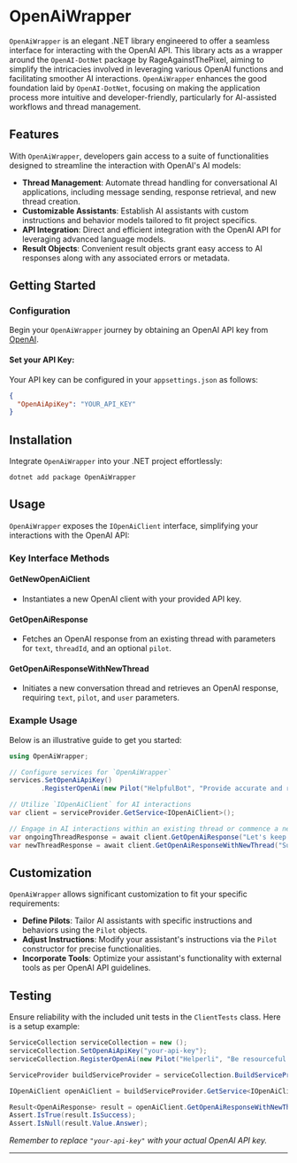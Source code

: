 # OpenAiWrapper

`OpenAiWrapper` is an elegant .NET library engineered to offer a seamless interface for interacting with the OpenAI API. This library acts as a wrapper around the `OpenAI-DotNet` package by RageAgainstThePixel, aiming to simplify the intricacies involved in leveraging various OpenAI functions and facilitating smoother AI interactions. `OpenAiWrapper` enhances the good foundation laid by `OpenAI-DotNet`, focusing on making the application process more intuitive and developer-friendly, particularly for AI-assisted workflows and thread management.

## Features

With `OpenAiWrapper`, developers gain access to a suite of functionalities designed to streamline the interaction with OpenAI's AI models:

- **Thread Management**: Automate thread handling for conversational AI applications, including message sending, response retrieval, and new thread creation.
- **Customizable Assistants**: Establish AI assistants with custom instructions and behavior models tailored to fit project specifics.
- **API Integration**: Direct and efficient integration with the OpenAI API for leveraging advanced language models.
- **Result Objects**: Convenient result objects grant easy access to AI responses along with any associated errors or metadata.

## Getting Started

### Configuration

Begin your `OpenAiWrapper` journey by obtaining an OpenAI API key from [OpenAI](https://beta.openai.com/account/api-keys).

#### Set your API Key:

Your API key can be configured in your `appsettings.json` as follows:

```json
{
  "OpenAiApiKey": "YOUR_API_KEY"
}
```

## Installation

Integrate `OpenAiWrapper` into your .NET project effortlessly:

```shell
dotnet add package OpenAiWrapper
```

## Usage 

`OpenAiWrapper` exposes the `IOpenAiClient` interface, simplifying your interactions with the OpenAI API:

### Key Interface Methods

#### GetNewOpenAiClient

- Instantiates a new OpenAI client with your provided API key.

#### GetOpenAiResponse

- Fetches an OpenAI response from an existing thread with parameters for `text`, `threadId`, and an optional `pilot`.

#### GetOpenAiResponseWithNewThread

- Initiates a new conversation thread and retrieves an OpenAI response, requiring `text`, `pilot`, and `user` parameters.

### Example Usage

Below is an illustrative guide to get you started:

```csharp
using OpenAiWrapper;

// Configure services for `OpenAiWrapper`
services.SetOpenAiApiKey() 
        .RegisterOpenAi(new Pilot("HelpfulBot", "Provide accurate and respectful responses.")); 

// Utilize `IOpenAiClient` for AI interactions
var client = serviceProvider.GetService<IOpenAiClient>();

// Engage in AI interactions within an existing thread or commence a new one
var ongoingThreadResponse = await client.GetOpenAiResponse("Let's keep the conversation going...", "thread-123", pilot: "HelpfulBot");
var newThreadResponse = await client.GetOpenAiResponseWithNewThread("Summarize this document for me: [Document Text]", "HelpfulBot", "user1");
```

## Customization

`OpenAiWrapper` allows significant customization to fit your specific requirements:

- **Define Pilots**: Tailor AI assistants with specific instructions and behaviors using the `Pilot` objects.
- **Adjust Instructions**: Modify your assistant's instructions via the `Pilot` constructor for precise functionalities.
- **Incorporate Tools**: Optimize your assistant's functionality with external tools as per OpenAI API guidelines.

## Testing

Ensure reliability with the included unit tests in the `ClientTests` class. Here is a setup example:

```csharp
ServiceCollection serviceCollection = new ();
serviceCollection.SetOpenAiApiKey("your-api-key");
serviceCollection.RegisterOpenAi(new Pilot("Helperli", "Be resourceful. Respond in German."));

ServiceProvider buildServiceProvider = serviceCollection.BuildServiceProvider();

IOpenAiClient openAiClient = buildServiceProvider.GetService<IOpenAiClient>() ?? throw new ArgumentNullException(nameof(IOpenAiClient));

Result<OpenAiResponse> result = openAiClient.GetOpenAiResponseWithNewThread("Why does Lukas have a peculiar smell?", "Helperli", "Stefan").Result;
Assert.IsTrue(result.IsSuccess);
Assert.IsNull(result.Value.Answer);
```
*Remember to replace `"your-api-key"` with your actual OpenAI API key.*

---